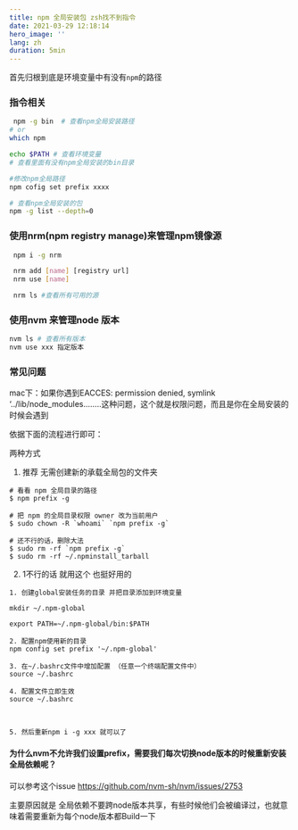 ```yaml
---
title: npm 全局安装包 zsh找不到指令
date: 2021-03-29 12:18:14
hero_image: ''
lang: zh
duration: 5min
---
```


首先归根到底是环境变量中有没有`npm`的路径
### 指令相关
```bash 
 npm -g bin  # 查看npm全局安装路径
# or
which npm 

echo $PATH # 查看环境变量
# 查看里面有没有npm全局安装的bin目录

#修改npm全局路径
npm cofig set prefix xxxx

# 查看npm全局安装的包
npm -g list --depth=0

```

### 使用nrm(npm registry manage)来管理npm镜像源
```bash
 npm i -g nrm

 nrm add [name] [registry url]
 nrm use [name]

 nrm ls #查看所有可用的源
```

### 使用nvm 来管理node 版本

```bash  
nvm ls # 查看所有版本
nvm use xxx 指定版本

```


### 常见问题

mac下：如果你遇到EACCES: permission denied, symlink ‘../lib/node_modules........这种问题，这个就是权限问题，而且是你在全局安装的时候会遇到

依据下面的流程进行即可：

两种方式
1. 推荐 无需创建新的承载全局包的文件夹
```
# 看看 npm 全局目录的路径
$ npm prefix -g

# 把 npm 的全局目录权限 owner 改为当前用户
$ sudo chown -R `whoami` `npm prefix -g`

# 还不行的话，删除大法
$ sudo rm -rf `npm prefix -g`
$ sudo rm -rf ~/.npminstall_tarball
```
2. 1不行的话  就用这个 也挺好用的
```
1. 创建global安装任务的目录 并把目录添加到环境变量

mkdir ~/.npm-global

export PATH=~/.npm-global/bin:$PATH

2. 配置npm使用新的目录
npm config set prefix '~/.npm-global'

3. 在~/.bashrc文件中增加配置 （任意一个终端配置文件中）
source ~/.bashrc

4. 配置文件立即生效
source ~/.bashrc



5. 然后重新npm i -g xxx 就可以了
```

#### 为什么nvm不允许我们设置prefix，需要我们每次切换node版本的时候重新安装全局依赖呢？
可以参考这个issue https://github.com/nvm-sh/nvm/issues/2753

主要原因就是 全局依赖不要跨node版本共享，有些时候他们会被编译过，也就意味着需要重新为每个node版本都Build一下
